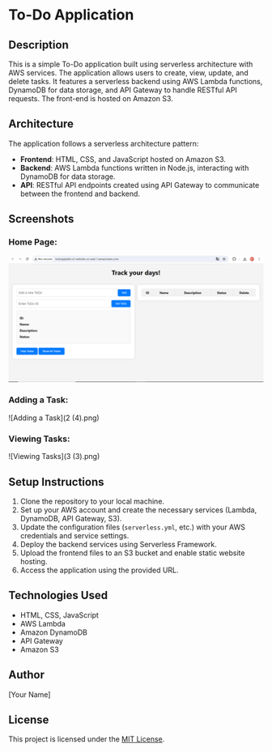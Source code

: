 # To-Do Application

## Description
This is a simple To-Do application built using serverless architecture with AWS services. The application allows users to create, view, update, and delete tasks. It features a serverless backend using AWS Lambda functions, DynamoDB for data storage, and API Gateway to handle RESTful API requests. The front-end is hosted on Amazon S3.

## Architecture
The application follows a serverless architecture pattern:
- **Frontend**: HTML, CSS, and JavaScript hosted on Amazon S3.
- **Backend**: AWS Lambda functions written in Node.js, interacting with DynamoDB for data storage.
- **API**: RESTful API endpoints created using API Gateway to communicate between the frontend and backend.

## Screenshots

### Home Page:
![Home Page](main.png)

### Adding a Task:
![Adding a Task](2 (4).png)

### Viewing Tasks:
![Viewing Tasks](3 (3).png)

## Setup Instructions
1. Clone the repository to your local machine.
2. Set up your AWS account and create the necessary services (Lambda, DynamoDB, API Gateway, S3).
3. Update the configuration files (`serverless.yml`, etc.) with your AWS credentials and service settings.
4. Deploy the backend services using Serverless Framework.
5. Upload the frontend files to an S3 bucket and enable static website hosting.
6. Access the application using the provided URL.

## Technologies Used
- HTML, CSS, JavaScript
- AWS Lambda
- Amazon DynamoDB
- API Gateway
- Amazon S3

## Author
[Your Name]

## License
This project is licensed under the [MIT License](LICENSE).

